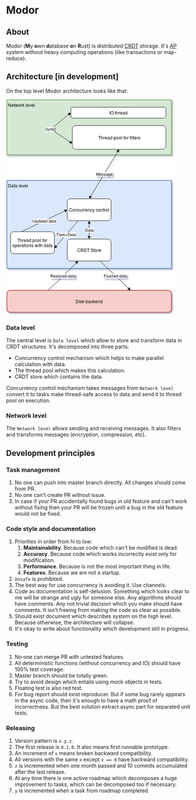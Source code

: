 # Modor

## About

Modor (**M**y **o**wn **d**atabase **o**n **R**ust) is distributed [CRDT](https://en.wikipedia.org/wiki/Conflict-free_replicated_data_type) storage. It's [AP](https://en.wikipedia.org/wiki/CAP_theorem) system without heavy computing operations (like transactions or map-reduce).

## Architecture [in development]

On the top level Modor architecture looks like that:

![Modor architecture](arc.png)

### Data level
The central level is `Data level` which allow to store and transform data in CRDT structures. It's decomposed into three parts:
- Concurrency control mechanism which helps to make parallel calculation with data.
- The thread pool which makes this calculation.
- CRDT store which contains the data.

Concurrency control mechanism takes messages from `Network level` convert it to tasks make thread-safe access to data and send it to thread pool on execution.

### Network level
The `Network level` allows sending and receiving messages. It also filters and transforms messages (encryption, compression, etc).


## Development principles

### Task management

1. No one can push into master branch directly. All changes should come from PR.
2. No one can't create PR without issue.
3. In case if your PR accidentally found bugs in old feature and can't work without fixing then your PR will be frozen until a bug in the old feature would not be fixed.

### Code style and documentation

1. Priorities in order from hi to low:
   1. **Maintainability**. Because code which can't be modified is dead.
   2. **Accuracy**. Because code which works incorrectly exist only for modification.
   3. **Performance**. Because is not the most important thing in life.
   4. **Features**. Because we are not a startup.
2. `Unsafe` is prohibited.
3. The best way for use concurrency is avoiding it. Use channels.
4. Code as documentation is self-delusion. Something which looks clear to me will be strange and ugly for someone else. Any algorithms should have comments. Any not trivial decision which you make should have comments. It isn't freeing from making the code as clear as possible.
5. Should exist document which describes system on the high level. Because otherwise, the architecture will collapse.
6. It's okay to write about functionality which development still in progress.

### Testing

1. No one can merge PR with untested features.
2. All deterministic functions (without concurrency and IO) should have 100% test coverage.
3. Master branch should be totally green.
4. Try to avoid design which entails using mock objects in tests.
5. Floating test is also red test.
6. For bug report should exist reproducer. But if some bug rarely appears in the async code, then it's enough to have a math proof of incorrectness. But the best solution extract async part for separated unit tests.

### Releasing

1. Version pattern is `x.y.z`.
2. The first release is `0.1.0`. It also means first runnable prototype.
3. An increment of `x` means broken backward compatibility.
4. All versions with the same `x` except `x == 0` have backward compatibility.
5. `z` is incremented when one month passed and 10 commits accumulated after the last release.
6. At any time there is one active roadmap which decomposes a huge improvement to tasks, which can be decomposed too if necessary.
7. `y` is incremented when a task from roadmap completed.
